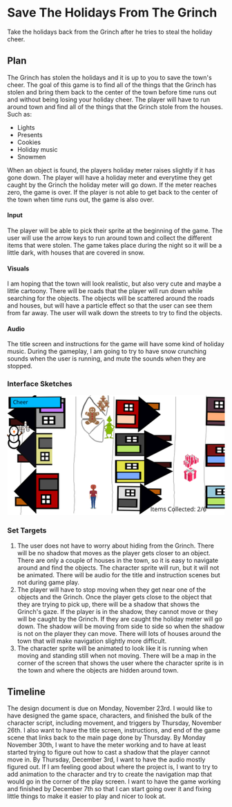 # Save The Holidays From The Grinch
Take the holidays back from the Grinch after he tries to steal the holiday cheer.  

## Plan
The Grinch has stolen the holidays and it is up to you to save the town's cheer. The goal of this game is to find all of the things that the Grinch has stolen and bring them back to the center of the town before time runs out and without being losing your holiday cheer. The player will have to run around town and find all of the things that the Grinch stole from the houses. Such as:
* Lights
* Presents
* Cookies
* Holiday music
* Snowmen

When an object is found, the players holiday meter raises slightly if it has gone down. The player will have a holiday meter and everytime they get caught by the Grinch the holiday meter will go down. If the meter reaches zero, the game is over. If the player is not able to get back to the center of the town when time runs out, the game is also over. 

#### Input
The player will be able to pick their sprite at the beginning of the game. The user will use the arrow keys to run around town and collect the different items that were stolen. The game takes place during the night so it will be a little dark, with houses that are covered in snow. 

#### Visuals
I am hoping that the town will look realistic, but also very cute and maybe a little cartoony. There will be roads that the player will run down while searching for the objects. The objects will be scattered around the roads and houses, but will have a particle effect so that the user can see them from far away. The user will walk down the streets to try to find the objects. 

#### Audio
The title screen and instructions for the game will have some kind of holiday music. During the gameplay, I am going to try to have snow crunching sounds when the user is running, and mute the sounds when they are stopped. 

### Interface Sketches
![alt text](https://github.com/lh3006a/csc470-fall2020/blob/master/exercises/final/Drawing.png)

### Set Targets
1. The user does not have to worry about hiding from the Grinch. There will be no shadow that moves as the player gets closer to an object. There are only a couple of houses in the town, so it is easy to navigate around and find the objects. The character sprite will run, but it will not be animated. There will be audio for the title and instruction scenes but not during game play. 
2. The player will have to stop moving when they get near one of the objects and the Grinch. Once the player gets close to the object that they are trying to pick up, there will be a shadow that shows the Grinch's gaze. If the player is in the shadow, they cannot move or they will be caught by the Grinch. If they are caught the holiday meter will go down. The shadow will be moving from side to side so when the shadow is not on the player they can move. There will lots of houses around the town that will make navigation slightly more difficult. 
3. The character sprite will be animated to look like it is running when moving and standing still when not moving. There will be a map in the corner of the screen that shows the user where the character sprite is in the town and where the objects are hidden around town. 

## Timeline
The design document is due on Monday, November 23rd. I would like to have designed the game space, characters, and finished the bulk of the character script, including movement, and triggers by Thursday, November 26th. I also want to have the title screen, instructions, and end of the game scene that links back to the main page done by Thursday. By Monday November 30th, I want to have the meter working and to have at least started trying to figure out how to cast a shadow that the player cannot move in. By Thursday, December 3rd, I want to have the audio mostly figured out. If I am feeling good about where the project is, I want to try to add animation to the character and try to create the navigation map that would go in the corner of the play screen. I want to have the game working and finished by December 7th so that I can start going over it and fixing little things to make it easier to play and nicer to look at. 



